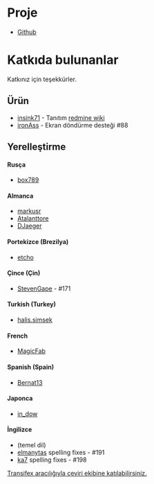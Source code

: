 Proje
==========
- [Github](https://github.com/indication/OpenRedmine)

Katkıda bulunanlar
==========

Katkınız için teşekkürler.

## Ürün

- [insink71](https://twitter.com/insink71/statuses/425297982078996480) - Tanıtım [redmine wiki](http://www.redmine.org/projects/redmine/wiki/ThirdPartyTools)
- [ironAss](https://github.com/ironAss) - Ekran döndürme desteği #88

## Yerelleştirme

#### Rusça
- [box789](https://github.com/box789)

#### Almanca
- [markusr](https://github.com/markusr)
- [Atalanttore](https://www.transifex.com/user/profile/Atalanttore/)
- [DJaeger](https://www.transifex.com/user/profile/DJaeger/)

#### Portekizce (Brezilya)
- [etcho](https://www.transifex.com/user/profile/etcho/)

#### Çince (Çin)
-  [StevenGape](https://github.com/StevenGape) - #171

#### Turkish (Turkey)
- [halis.simsek](https://www.transifex.com/user/profile/halis.simsek/)

#### French
- [MagicFab](https://www.transifex.com/user/profile/MagicFab/)

#### Spanish (Spain)
- [Bernat13](https://www.transifex.com/user/profile/Bernat13/)

#### Japonca
- [in_dow](https://www.transifex.com/user/profile/in_dow/)

#### İngilizce
- (temel dil)
- [elmanytas](https://github.com/elmanytas) spelling fixes - #191
- [ka7](https://github.com/ka7) spelling fixes - #198


[Transifex aracılığıyla çeviri ekibine katılabilirsiniz.](https://www.transifex.com/indication/openredmine/)
